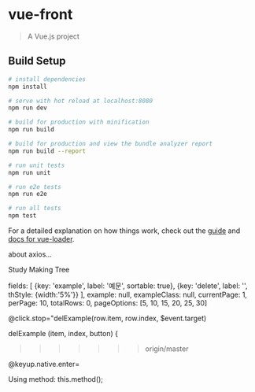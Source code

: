 # vue-front

> A Vue.js project

## Build Setup

``` bash
# install dependencies
npm install

# serve with hot reload at localhost:8080
npm run dev

# build for production with minification
npm run build

# build for production and view the bundle analyzer report
npm run build --report

# run unit tests
npm run unit

# run e2e tests
npm run e2e

# run all tests
npm test
```

For a detailed explanation on how things work, check out the [guide](http://vuejs-templates.github.io/webpack/) and [docs for vue-loader](http://vuejs.github.io/vue-loader).



about axios...

Study Making Tree

fields: [         {key: 'example', label: '예문', sortable: true},         {key: 'delete', label: '', thStyle: {width:'5%'}}       ],       example: null,       exampleClass: null,       currentPage: 1,       perPage: 10,       totalRows: 0,       pageOptions: [5, 10, 15, 20, 25, 30]


@click.stop="delExample(row.item, row.index, $event.target)

delExample (item, index, button) {
>>>>>>> origin/master

@keyup.native.enter=

Using method: this.method();
